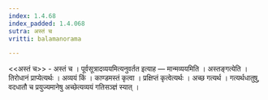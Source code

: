 ```yaml
---
index: 1.4.68
index_padded: 1.4.068
sutra: अस्तं च
vritti: balamanorama

---
```

<<अस्तं च>> - अस्तं च । पूर्वसूत्रादव्ययमित्यनुवर्तत इत्याह — मान्मव्ययमिति । अस्तङ्गत्येति । तिरोधानं प्राप्येत्यर्थः । अव्ययं किं  । काण्डमस्तं कृत्वा । प्रक्षिप्तं कृत्वेत्यर्थः । अच्छ गत्यर्थ । गत्यर्थधातुषु, वदधातौ च प्रयुज्यमानेषु अच्छेत्यव्ययं गतिसञ्ज्ञं स्यात् । 
